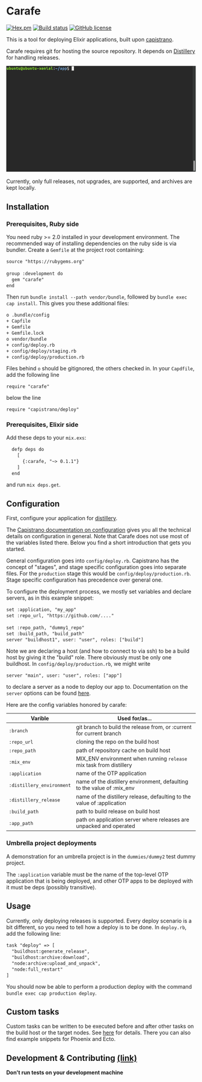 # Carafe

[![Hex.pm](http://img.shields.io/hexpm/v/carafe.svg)](https://hex.pm/packages/carafe)
[![Build status](https://circleci.com/gh/schnittchen/carafe/tree/master.svg?style=shield&circle-token=196cd3a80a40aabb92eb48e005fd12230ccf5dbb)](https://circleci.com/gh/schnittchen/carafe)
[![GitHub license](https://img.shields.io/badge/license-MIT-blue.svg)](https://raw.githubusercontent.com/schnittchen/carafe/master/LICENSE.md)

This is a tool for deploying Elixir applications, built upon [capistrano](http://capistranorb.com/).

Carafe requires git for hosting the source repository. It depends on
[Distillery](https://github.com/bitwalker/distillery) for handling releases.

![Screenshot](https://github.com/schnittchen/carafe/blob/master/deploy.gif)

Currently, only full releases, not upgrades, are supported, and archives are
kept locally.

## Installation

### Prerequisites, Ruby side

You need ruby >= 2.0 installed in your development environment. The recommended way of installing dependencies on the ruby side is via bundler. Create a `Gemfile` at
the project root containing:

```
source "https://rubygems.org"

group :development do
  gem "carafe"
end
```

Then run `bundle install --path vendor/bundle`, followed by `bundle exec cap install`. This gives you
these additional files:

```
o .bundle/config
+ Capfile
+ Gemfile
+ Gemfile.lock
o vendor/bundle
+ config/deploy.rb
+ config/deploy/staging.rb
+ config/deploy/production.rb
```

Files behind `o` should be gitignored, the others checked in. In your `Capdfile`, add the following line
```
require "carafe"
```
below the line
```
require "capistrano/deploy"
```

### Prerequisites, Elixir side

Add these deps to your `mix.exs`:

```
  defp deps do
    [
      {:carafe, "~> 0.1.1"}
    ]
  end
```

and run `mix deps.get`.

## Configuration

First, configure your application for [distillery](https://github.com/bitwalker/distillery/).

The [Capistrano documentation on configuration](http://capistranorb.com/documentation/getting-started/configuration/)
gives you all the technical details on configuration in general. Note that Carafe does not use most of the
variables listed there. Below you find a short introduction that gets you started.

General configuration goes into `config/deploy.rb`. Capistrano has the concept of "stages", and stage specific
configuration goes into separate files. For the `production` stage this would be `config/deploy/production.rb`.
Stage specific configuration has precedence over general one.

To configure the deployment process, we mostly set variables and declare servers, as in this example snippet:

```
set :application, "my_app"
set :repo_url, "https://github.com/...."

set :repo_path, "dummy1_repo"
set :build_path, "build_path"
server "buildhost1", user: "user", roles: ["build"]
```

Note we are declaring a host (and how to connect to via ssh) to be a build host by giving it the "build" role.
There obviously must be only one buildhost. In `config/deploy/production.rb`, we might write

```
server "main", user: "user", roles: ["app"]
```

to declare a server as a node to deploy our app to.
Documentation on the `server`
options can be found [here](http://capistranorb.com/documentation/advanced-features/properties/).

Here are the config variables honored by carafe:

|Varible|Used for/as...|
|---|---|
|`:branch`| git branch to build the release from, or :current for current branch|
|`:repo_url`| cloning the repo on the build host|
|`:repo_path`| path of repository cache on build host|
|`:mix_env`| MIX_ENV environment when running `release` mix task from distillery|
|`:application`| name of the OTP application|
|`:distillery_environment`| name of the distillery environment, defaulting to the value of :mix_env|
|`:distillery_release`| name of the distillery release, defaulting to the value of :application|
|`:build_path`| path to build release on build host|
|`:app_path`| path on application server where releases are unpacked and operated|

### Umbrella project deployments

A demonstration for an umbrella project is in the `dummies/dummy2` test dummy project.

The `:application` variable must be the name of the top-level OTP application that is being deployed,
and other OTP apps to be deployed with it must be deps (possibly transitive).

## Usage

Currently, only deploying releases is supported. Every deploy scenario is a bit different, so
you need to tell how a deploy is to be done. In `deploy.rb`, add the following line:

```
task "deploy" => [
  "buildhost:generate_release",
  "buildhost:archive:download",
  "node:archive:upload_and_unpack",
  "node:full_restart"
]
```

You should now be able to perform a production deploy with the command `bundle exec cap production deploy`.

## Custom tasks

Custom tasks can be written to be executed before and after other tasks on the build
host or the target nodes. See [here](customtasks.html) for details. There you can also find example
snippets for Phoenix and Ecto.

## Development & Contributing [(link)](contributing.html)

**Don't run tests on your development machine**

